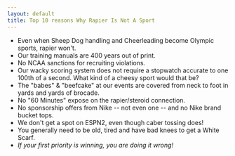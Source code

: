 ```yaml
---
layout: default
title: Top 10 reasons Why Rapier Is Not A Sport
---
```


* Even when Sheep Dog handling and Cheerleading become Olympic sports, rapier won't.
* Our training manuals are 400 years out of print.
* No NCAA sanctions for recruiting violations.
* Our wacky scoring system does not require a stopwatch accurate to one 100th of a second. What kind of a cheesy sport would that be?
* The "babes" & "beefcake" at our events are covered from neck to foot in yards and yards of brocade.
* No "60 Minutes" expose on the rapier/steroid connection.
* No sponsorship offers from Nike -- not even one -- and no Nike brand bucket tops.
* We don't get a spot on ESPN2, even though caber tossing does!
* You generally need to be old, tired and have bad knees to get a White Scarf.
* *If your first priority is winning, you are doing it wrong!*
